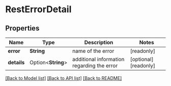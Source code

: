 # RestErrorDetail

## Properties

Name | Type | Description | Notes
------------ | ------------- | ------------- | -------------
**error** | **String** | name of the error | [readonly]
**details** | Option<**String**> | additional information regarding the error | [optional][readonly]

[[Back to Model list]](../README.md#documentation-for-models) [[Back to API list]](../README.md#documentation-for-api-endpoints) [[Back to README]](../README.md)


